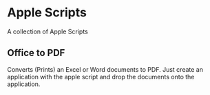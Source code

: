 # Apple Scripts

A collection of Apple Scripts

## Office to PDF
Converts (Prints) an Excel or Word documents to PDF. Just create an application with the apple script and drop the documents onto the application.
